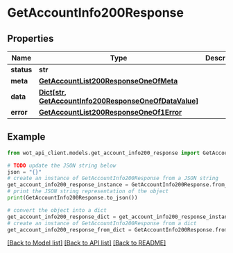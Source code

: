 # GetAccountInfo200Response


## Properties

Name | Type | Description | Notes
------------ | ------------- | ------------- | -------------
**status** | **str** |  | 
**meta** | [**GetAccountList200ResponseOneOfMeta**](GetAccountList200ResponseOneOfMeta.md) |  | 
**data** | [**Dict[str, GetAccountInfo200ResponseOneOfDataValue]**](GetAccountInfo200ResponseOneOfDataValue.md) |  | 
**error** | [**GetAccountList200ResponseOneOf1Error**](GetAccountList200ResponseOneOf1Error.md) |  | 

## Example

```python
from wot_api_client.models.get_account_info200_response import GetAccountInfo200Response

# TODO update the JSON string below
json = "{}"
# create an instance of GetAccountInfo200Response from a JSON string
get_account_info200_response_instance = GetAccountInfo200Response.from_json(json)
# print the JSON string representation of the object
print(GetAccountInfo200Response.to_json())

# convert the object into a dict
get_account_info200_response_dict = get_account_info200_response_instance.to_dict()
# create an instance of GetAccountInfo200Response from a dict
get_account_info200_response_from_dict = GetAccountInfo200Response.from_dict(get_account_info200_response_dict)
```
[[Back to Model list]](../README.md#documentation-for-models) [[Back to API list]](../README.md#documentation-for-api-endpoints) [[Back to README]](../README.md)


